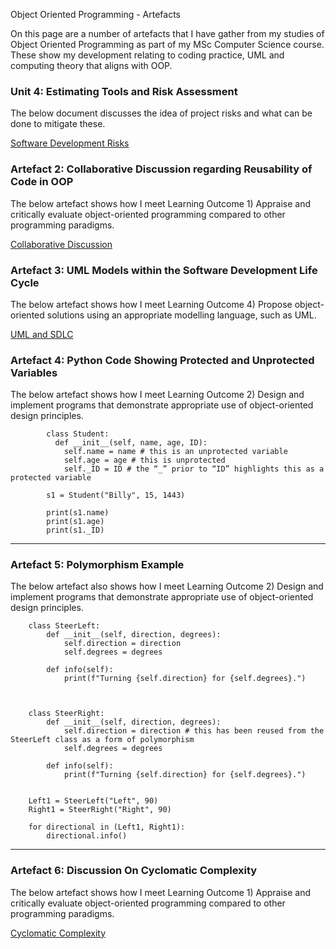 Object Oriented Programming - Artefacts 

On this page are a number of artefacts that I have gather from my studies of Object Oriented Programming as part of my MSc Computer Science course. These show my development relating to coding practice, UML and computing theory that aligns with OOP.

### Unit 4: Estimating Tools and Risk Assessment

The below document discusses the idea of project risks and what can be done to mitigate these.

[Software Development Risks](/pdf/software_development_risks.pdf)


### Artefact 2: Collaborative Discussion regarding Reusability of Code in OOP

The below artefact shows how I meet Learning Outcome 1) Appraise and critically evaluate object-oriented programming compared to other programming paradigms.

[Collaborative Discussion](/pdf/collaborative_discussion.pdf)


### Artefact 3: UML Models within the Software Development Life Cycle

The below artefact shows how I meet Learning Outcome 4) Propose object-oriented solutions using an appropriate modelling language, such as UML.

[UML and SDLC](/pdf/uml_in_sdlc.pdf)


### Artefact 4: Python Code Showing Protected and Unprotected Variables

The below artefact shows how I meet Learning Outcome 2) Design and implement programs that demonstrate appropriate use of object-oriented design principles.

```
        class Student:
          def __init__(self, name, age, ID):
            self.name = name # this is an unprotected variable
            self.age = age # this is unprotected
            self._ID = ID # the “_” prior to “ID” highlights this as a protected variable
        
        s1 = Student("Billy", 15, 1443)
        
        print(s1.name)
        print(s1.age)
        print(s1._ID)
```

---
### Artefact 5: Polymorphism Example

The below artefact also shows how I meet Learning Outcome 2) Design and implement programs that demonstrate appropriate use of object-oriented design principles.

```
    class SteerLeft:
        def __init__(self, direction, degrees):
            self.direction = direction 
            self.degrees = degrees
    
        def info(self):
            print(f"Turning {self.direction} for {self.degrees}.")
    
    
    
    class SteerRight:
        def __init__(self, direction, degrees):
            self.direction = direction # this has been reused from the SteerLeft class as a form of polymorphism
            self.degrees = degrees
    
        def info(self):
            print(f"Turning {self.direction} for {self.degrees}.")
        
    
    Left1 = SteerLeft("Left", 90)
    Right1 = SteerRight("Right", 90)
    
    for directional in (Left1, Right1):
        directional.info()
```

---
### Artefact 6: Discussion On Cyclomatic Complexity

The below artefact shows how I meet Learning Outcome 1) Appraise and critically evaluate object-oriented programming compared to other programming paradigms.

[Cyclomatic Complexity](/pdf/cyclomatic_complexity.pdf)




